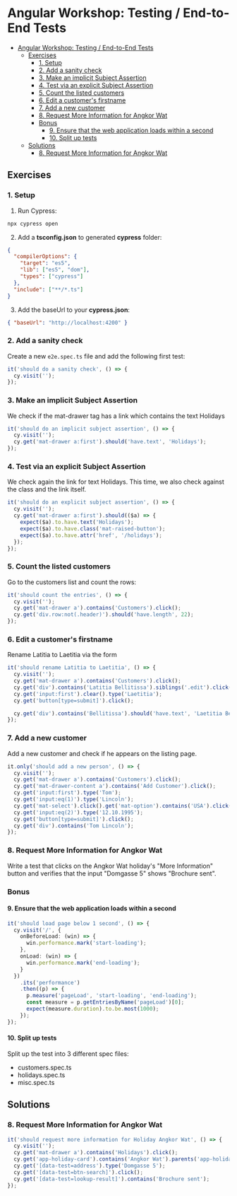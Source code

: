 # Angular Workshop: Testing / End-to-End Tests

- [Angular Workshop: Testing / End-to-End Tests](#angular-workshop-testing--end-to-end-tests)
  - [Exercises](#exercises)
    - [1. Setup](#1-setup)
    - [2. Add a sanity check](#2-add-a-sanity-check)
    - [3. Make an implicit Subject Assertion](#3-make-an-implicit-subject-assertion)
    - [4. Test via an explicit Subject Assertion](#4-test-via-an-explicit-subject-assertion)
    - [5. Count the listed customers](#5-count-the-listed-customers)
    - [6. Edit a customer's firstname](#6-edit-a-customers-firstname)
    - [7. Add a new customer](#7-add-a-new-customer)
    - [8. Request More Information for Angkor Wat](#8-request-more-information-for-angkor-wat)
    - [Bonus](#bonus)
      - [9. Ensure that the web application loads within a second](#9-ensure-that-the-web-application-loads-within-a-second)
      - [10. Split up tests](#10-split-up-tests)
  - [Solutions](#solutions)
    - [8. Request More Information for Angkor Wat](#8-request-more-information-for-angkor-wat-1)

## Exercises

### 1. Setup

1. Run Cypress:

```bash
npx cypress open
```

2. Add a **tsconfig.json** to generated **cypress** folder:

```json
{
  "compilerOptions": {
    "target": "es5",
    "lib": ["es5", "dom"],
    "types": ["cypress"]
  },
  "include": ["**/*.ts"]
}
```

3. Add the baseUrl to your **cypress.json**:

```json
{ "baseUrl": "http://localhost:4200" }
```

### 2. Add a sanity check

Create a new `e2e.spec.ts` file and add the following first test:

```typescript
it('should do a sanity check', () => {
  cy.visit('');
});
```

### 3. Make an implicit Subject Assertion

We check if the mat-drawer tag has a link which contains the text Holidays

```typescript
it('should do an implicit subject assertion', () => {
  cy.visit('');
  cy.get('mat-drawer a:first').should('have.text', 'Holidays');
});
```

### 4. Test via an explicit Subject Assertion

We check again the link for text Holidays. This time, we also check against the class and the link itself.

```typescript
it('should do an explicit subject assertion', () => {
  cy.visit('');
  cy.get('mat-drawer a:first').should(($a) => {
    expect($a).to.have.text('Holidays');
    expect($a).to.have.class('mat-raised-button');
    expect($a).to.have.attr('href', '/holidays');
  });
});
```

### 5. Count the listed customers

Go to the customers list and count the rows:

```typescript
it('should count the entries', () => {
  cy.visit('');
  cy.get('mat-drawer a').contains('Customers').click();
  cy.get('div.row:not(.header)').should('have.length', 22);
});
```

### 6. Edit a customer's firstname

Rename Latitia to Laetitia via the form

```typescript
it('should rename Latitia to Laetitia', () => {
  cy.visit('');
  cy.get('mat-drawer a').contains('Customers').click();
  cy.get('div').contains('Latitia Bellitissa').siblings('.edit').click();
  cy.get('input:first').clear().type('Laetitia');
  cy.get('button[type=submit]').click();

  cy.get('div').contains('Bellitissa').should('have.text', 'Laetitia Bellitissa');
});
```

### 7. Add a new customer

Add a new customer and check if he appears on the listing page.

```typescript
it.only('should add a new person', () => {
  cy.visit('');
  cy.get('mat-drawer a').contains('Customers').click();
  cy.get('mat-drawer-content a').contains('Add Customer').click();
  cy.get('input:first').type('Tom');
  cy.get('input:eq(1)').type('Lincoln');
  cy.get('mat-select').click().get('mat-option').contains('USA').click();
  cy.get('input:eq(2)').type('12.10.1995');
  cy.get('button[type=submit]').click();
  cy.get('div').contains('Tom Lincoln');
});
```

### 8. Request More Information for Angkor Wat

Write a test that clicks on the Angkor Wat holiday's "More Information" button and verifies that the input "Domgasse 5" shows "Brochure sent".

### Bonus

#### 9. Ensure that the web application loads within a second

```typescript
it('should load page below 1 second', () => {
  cy.visit('/', {
    onBeforeLoad: (win) => {
      win.performance.mark('start-loading');
    },
    onLoad: (win) => {
      win.performance.mark('end-loading');
    }
  })
    .its('performance')
    .then((p) => {
      p.measure('pageLoad', 'start-loading', 'end-loading');
      const measure = p.getEntriesByName('pageLoad')[0];
      expect(measure.duration).to.be.most(1000);
    });
});
```

#### 10. Split up tests

Split up the test into 3 different spec files:

- customers.spec.ts
- holidays.spec.ts
- misc.spec.ts

## Solutions

### 8. Request More Information for Angkor Wat

```typescript
it('should request more information for Holiday Angkor Wat', () => {
  cy.visit('');
  cy.get('mat-drawer a').contains('Holidays').click();
  cy.get('app-holiday-card').contains('Angkor Wat').parents('app-holiday-card').find('a').click();
  cy.get('[data-test=address').type('Domgasse 5');
  cy.get('[data-test=btn-search]').click();
  cy.get('[data-test=lookup-result]').contains('Brochure sent');
});
```
